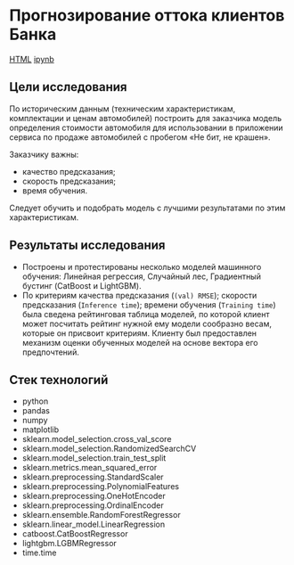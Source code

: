 # Прогнозирование оттока клиентов Банка

[HTML](https://github.com/burooom/ml_projects/tree/main/Yandex.Practicum_projects/Car_pricing_model/Car_pricing_model.html)     [ipynb](https://github.com/burooom/ml_projects/tree/main/Yandex.Practicum_projects/Car_pricing_model/Car_pricing_model.ipynb)

## Цели исследования
По историческим данным (техническим характеристикам, комплектации и ценам автомобилей) построить для заказчика модель определения стоимости автомобиля для использовании в приложении сервиса по продаже автомобилей с пробегом «Не бит, не крашен».

Заказчику важны:

 - качество предсказания;
 - скорость предсказания;
 - время обучения.

Следует обучить и подобрать модель с лучшими результатами по этим характеристикам.

## Результаты исследования

- Построены и протестированы несколько моделей машинного обучения: Линейная регрессия, Случайный лес, Градиентный бустинг (CatBoost и LightGBM).
- По критериям качества предсказания (`(val) RMSE`); скорости предсказания (`Inference time`); времени обучения (`Training time`) была сведена рейтинговая таблица моделей, по которой клиент может посчитать рейтинг нужной ему модели сообразно весам, которые он присвоит критериям. Клиенту был предоставлен механизм оценки обученных моделей на основе вектора его предпочтений.

## Стек технологий
- python
- pandas
- numpy
- matplotlib
- sklearn.model_selection.cross_val_score
- sklearn.model_selection.RandomizedSearchCV
- sklearn.model_selection.train_test_split
- sklearn.metrics.mean_squared_error
- sklearn.preprocessing.StandardScaler
- sklearn.preprocessing.PolynomialFeatures
- sklearn.preprocessing.OneHotEncoder
- sklearn.preprocessing.OrdinalEncoder
- sklearn.ensemble.RandomForestRegressor
- sklearn.linear_model.LinearRegression
- catboost.CatBoostRegressor
- lightgbm.LGBMRegressor
- time.time
